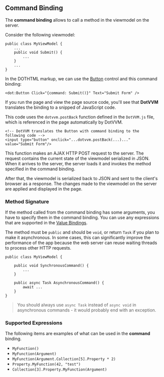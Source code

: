 ﻿## Command Binding

The **command binding** allows to call a method in the viewmodel on the server.
 
Consider the following viewmodel:

```CSHARP
public class MyViewModel {
    ...
    public void Submit() {
        ...
    }
    ...
}
```

In the DOTHTML markup, we can use the [Button](/docs/controls/builtin/Button/{branch}) control and this command binding:

```DOTHTML
<dot:Button Click="{command: Submit()}" Text="Submit Form" />
```

If you run the page and view the page source code, you'll see that **DotVVM** translates the binding to a snipped of JavaScript code.

This code uses the `dotvvm.postBack` function defined in the `DotVVM.js` file, which is referenced in the page automatically by DotVVM.

```DOTHTML
<!-- DotVVM translates the Button with command binding to the following code -->
<input type="button" onclick="...dotvvm.postBack(...)..." value="Submit Form"/>
```

This function makes an AJAX HTTP POST request to the server. The request contains the current state of the viewmodel serialized in JSON. 
When it arrives to the server, the server loads it and invokes the method specified in the command binding. 

After that, the viewmodel is serialized back to JSON and sent to the client's browser as a response. The changes made to the viewmodel 
on the server are applied and displayed in the page.

### Method Signature

If the method called from the command binding has some arguments, you have to specify them in the command binding. 
You can use any expressions that are supported in the [Value Bindings](/docs/tutorials/basics-value-binding/{branch}).

The method must be `public` and should be `void`, or return `Task` if you plan to make it asynchronous.
In some cases, this can significantly improve the performance of the app because the web server can reuse waiting threads to process other HTTP requests.

```CSHARP
public class MyViewModel {
     
    public void SynchronousCommand() {
        ...
    }
   
    public async Task AsynchronousCommand() {
        await ...
    }
}
```

> You should always use `async Task` instead of `async void` in asynchronous commands - it would probably end with an exception. 


### Supported Expressions

The following items are examples of what can be used in the **command** binding.

* `MyFunction()`
* `MyFunction(Argument)`
* `MyFunction(Argument.Collection[5].Property * 2)`
* `Property.MyFunction(42, "test")`
* `Collection[3].Property.MyFunction(Argument)`
